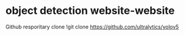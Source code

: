 # object detection website-website
Github resporitary clone
!git clone https://github.com/ultralytics/yolov5


